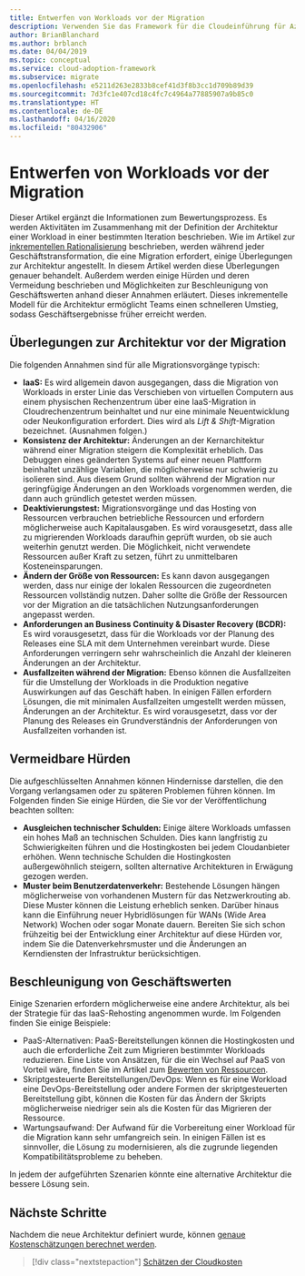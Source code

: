 ```yaml
---
title: Entwerfen von Workloads vor der Migration
description: Verwenden Sie das Framework für die Cloudeinführung für Azure, um zu erfahren, wie Sie die neue Architektur vor Beginn der Cloudmigration definieren.
author: BrianBlanchard
ms.author: brblanch
ms.date: 04/04/2019
ms.topic: conceptual
ms.service: cloud-adoption-framework
ms.subservice: migrate
ms.openlocfilehash: e5211d263e2833b8cef41d3f8b3cc1d709b89d39
ms.sourcegitcommit: 7d3fc1e407cd18c4fc7c4964a77885907a9b85c0
ms.translationtype: HT
ms.contentlocale: de-DE
ms.lasthandoff: 04/16/2020
ms.locfileid: "80432906"
---
```

# <a name="architect-workloads-prior-to-migration"></a>Entwerfen von Workloads vor der Migration

Dieser Artikel ergänzt die Informationen zum Bewertungsprozess. Es werden Aktivitäten im Zusammenhang mit der Definition der Architektur einer Workload in einer bestimmten Iteration beschrieben. Wie im Artikel zur [inkrementellen Rationalisierung](../../../digital-estate/rationalize.md) beschrieben, werden während jeder Geschäftstransformation, die eine Migration erfordert, einige Überlegungen zur Architektur angestellt. In diesem Artikel werden diese Überlegungen genauer behandelt. Außerdem werden einige Hürden und deren Vermeidung beschrieben und Möglichkeiten zur Beschleunigung von Geschäftswerten anhand dieser Annahmen erläutert. Dieses inkrementelle Modell für die Architektur ermöglicht Teams einen schnelleren Umstieg, sodass Geschäftsergebnisse früher erreicht werden.

## <a name="architecture-assumptions-prior-to-migration"></a>Überlegungen zur Architektur vor der Migration

Die folgenden Annahmen sind für alle Migrationsvorgänge typisch:

- **IaaS:** Es wird allgemein davon ausgegangen, dass die Migration von Workloads in erster Linie das Verschieben von virtuellen Computern aus einem physischen Rechenzentrum über eine IaaS-Migration in Cloudrechenzentrum beinhaltet und nur eine minimale Neuentwicklung oder Neukonfiguration erfordert. Dies wird als _Lift & Shift_-Migration bezeichnet. (Ausnahmen folgen.)
- **Konsistenz der Architektur:** Änderungen an der Kernarchitektur während einer Migration steigern die Komplexität erheblich. Das Debuggen eines geänderten Systems auf einer neuen Plattform beinhaltet unzählige Variablen, die möglicherweise nur schwierig zu isolieren sind. Aus diesem Grund sollten während der Migration nur geringfügige Änderungen an den Workloads vorgenommen werden, die dann auch gründlich getestet werden müssen.
- **Deaktivierungstest:** Migrationsvorgänge und das Hosting von Ressourcen verbrauchen betriebliche Ressourcen und erfordern möglicherweise auch Kapitalausgaben. Es wird vorausgesetzt, dass alle zu migrierenden Workloads daraufhin geprüft wurden, ob sie auch weiterhin genutzt werden. Die Möglichkeit, nicht verwendete Ressourcen außer Kraft zu setzen, führt zu unmittelbaren Kosteneinsparungen.
- **Ändern der Größe von Ressourcen:** Es kann davon ausgegangen werden, dass nur einige der lokalen Ressourcen die zugeordneten Ressourcen vollständig nutzen. Daher sollte die Größe der Ressourcen vor der Migration an die tatsächlichen Nutzungsanforderungen angepasst werden.
- **Anforderungen an Business Continuity & Disaster Recovery (BCDR):** Es wird vorausgesetzt, dass für die Workloads vor der Planung des Releases eine SLA mit dem Unternehmen vereinbart wurde. Diese Anforderungen verringern sehr wahrscheinlich die Anzahl der kleineren Änderungen an der Architektur.
- **Ausfallzeiten während der Migration:** Ebenso können die Ausfallzeiten für die Umstellung der Workloads in die Produktion negative Auswirkungen auf das Geschäft haben. In einigen Fällen erfordern Lösungen, die mit minimalen Ausfallzeiten umgestellt werden müssen, Änderungen an der Architektur. Es wird vorausgesetzt, dass vor der Planung des Releases ein Grundverständnis der Anforderungen von Ausfallzeiten vorhanden ist.

## <a name="roadblocks-that-can-be-avoided"></a>Vermeidbare Hürden

Die aufgeschlüsselten Annahmen können Hindernisse darstellen, die den Vorgang verlangsamen oder zu späteren Problemen führen können. Im Folgenden finden Sie einige Hürden, die Sie vor der Veröffentlichung beachten sollten:

- **Ausgleichen technischer Schulden:** Einige ältere Workloads umfassen ein hohes Maß an technischen Schulden. Dies kann langfristig zu Schwierigkeiten führen und die Hostingkosten bei jedem Cloudanbieter erhöhen. Wenn technische Schulden die Hostingkosten außergewöhnlich steigern, sollten alternative Architekturen in Erwägung gezogen werden.
- **Muster beim Benutzerdatenverkehr:** Bestehende Lösungen hängen möglicherweise von vorhandenen Mustern für das Netzwerkrouting ab. Diese Muster können die Leistung erheblich senken. Darüber hinaus kann die Einführung neuer Hybridlösungen für WANs (Wide Area Network) Wochen oder sogar Monate dauern. Bereiten Sie sich schon frühzeitig bei der Entwicklung einer Architektur auf diese Hürden vor, indem Sie die Datenverkehrsmuster und die Änderungen an Kerndiensten der Infrastruktur berücksichtigen.

## <a name="accelerate-business-value"></a>Beschleunigung von Geschäftswerten

Einige Szenarien erfordern möglicherweise eine andere Architektur, als bei der Strategie für das IaaS-Rehosting angenommen wurde. Im Folgenden finden Sie einige Beispiele:

- PaaS-Alternativen: PaaS-Bereitstellungen können die Hostingkosten und auch die erforderliche Zeit zum Migrieren bestimmter Workloads reduzieren. Eine Liste von Ansätzen, für die ein Wechsel auf PaaS von Vorteil wäre, finden Sie im Artikel zum [Bewerten von Ressourcen](./evaluate.md).
- Skriptgesteuerte Bereitstellungen/DevOps: Wenn es für eine Workload eine DevOps-Bereitstellung oder andere Formen der skriptgesteuerten Bereitstellung gibt, können die Kosten für das Ändern der Skripts möglicherweise niedriger sein als die Kosten für das Migrieren der Ressource.
- Wartungsaufwand: Der Aufwand für die Vorbereitung einer Workload für die Migration kann sehr umfangreich sein. In einigen Fällen ist es sinnvoller, die Lösung zu modernisieren, als die zugrunde liegenden Kompatibilitätsprobleme zu beheben.

In jedem der aufgeführten Szenarien könnte eine alternative Architektur die bessere Lösung sein.

## <a name="next-steps"></a>Nächste Schritte

Nachdem die neue Architektur definiert wurde, können [genaue Kostenschätzungen berechnet werden](./estimate.md).

> [!div class="nextstepaction"]
> [Schätzen der Cloudkosten](./estimate.md)
